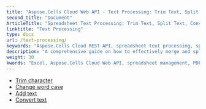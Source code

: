 ```yaml
---
title: "Aspose.Cells Cloud Web API - Text Processing: Trim Text, Split Text, Convert Text, Extract Text, Remove Text and so much more."
second_title: "Document"
ArticleTitle: "Spreadsheet Text Processing: Trim Text, Split Text, Convert Text, Extract Text, Remove Text and so much more."
linktitle: "Text Processing"
type: docs
url: /text-processing/
keywords: "Aspose.Cells Cloud REST API, spreadsheet text processing, split text, convert text, extract text, remove text and so much more."
description: "A comprehensive guide on how to effectively merge and split spreadsheet data using Aspose.Cells Cloud REST API."
weight: 30
kwords: "Excel, Aspose.Cells Cloud Web API, spreadsheet management, PDF, CSV, JSON, Markdown, developer documentation, data manipulation, cloud services"
---
```


- [Trim character](/cells/trim-character/)
- [Change word case](/cells/change-word-case/)
- [Add text](/cells/add-text/)
- [Convert text](/cells/convert-text/)
